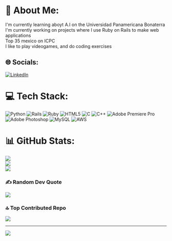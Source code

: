 # 💫 About Me:
I'm currently learning aboyt A.I on the Universidad Panamericana Bonaterra<br>I'm currently working on projects where I use Ruby on Rails to make web applications<br>Top 35 mexico on ICPC<br>I like to play videogames, and do coding exercises


## 🌐 Socials:
[![LinkedIn](https://img.shields.io/badge/LinkedIn-%230077B5.svg?logo=linkedin&logoColor=white)](https://linkedin.com/in/atzin-eduardo-cruz-briones-780667252) 

# 💻 Tech Stack:
![Python](https://img.shields.io/badge/python-3670A0?style=for-the-badge&logo=python&logoColor=ffdd54) ![Rails](https://img.shields.io/badge/rails-%23CC0000.svg?style=for-the-badge&logo=ruby-on-rails&logoColor=white) ![Ruby](https://img.shields.io/badge/ruby-%23CC342D.svg?style=for-the-badge&logo=ruby&logoColor=white) ![HTML5](https://img.shields.io/badge/html5-%23E34F26.svg?style=for-the-badge&logo=html5&logoColor=white) ![C](https://img.shields.io/badge/c-%2300599C.svg?style=for-the-badge&logo=c&logoColor=white) ![C++](https://img.shields.io/badge/c++-%2300599C.svg?style=for-the-badge&logo=c%2B%2B&logoColor=white) ![Adobe Premiere Pro](https://img.shields.io/badge/Adobe%20Premiere%20Pro-9999FF.svg?style=for-the-badge&logo=Adobe%20Premiere%20Pro&logoColor=white) ![Adobe Photoshop](https://img.shields.io/badge/adobe%20photoshop-%2331A8FF.svg?style=for-the-badge&logo=adobe%20photoshop&logoColor=white) ![MySQL](https://img.shields.io/badge/mysql-4479A1.svg?style=for-the-badge&logo=mysql&logoColor=white) ![AWS](https://img.shields.io/badge/AWS-%23FF9900.svg?style=for-the-badge&logo=amazon-aws&logoColor=white)
# 📊 GitHub Stats:
![](https://github-readme-stats.vercel.app/api?username=AtzinCruz&theme=dark&hide_border=false&include_all_commits=false&count_private=false)<br/>
![](https://github-readme-streak-stats.herokuapp.com/?user=AtzinCruz&theme=dark&hide_border=false)<br/>
![](https://github-readme-stats.vercel.app/api/top-langs/?username=AtzinCruz&theme=dark&hide_border=false&include_all_commits=false&count_private=false&layout=compact)

### ✍️ Random Dev Quote
![](https://quotes-github-readme.vercel.app/api?type=horizontal&theme=radical)

### 🔝 Top Contributed Repo
![](https://github-contributor-stats.vercel.app/api?username=AtzinCruz&limit=5&theme=dark&combine_all_yearly_contributions=true)

---
[![](https://visitcount.itsvg.in/api?id=AtzinCruz&icon=0&color=0)](https://visitcount.itsvg.in)

<!-- Proudly created with GPRM ( https://gprm.itsvg.in ) -->
